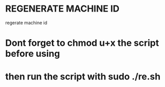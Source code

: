 # REGENERATE MACHINE ID 

regerate machine id

# Dont forget to chmod u+x the script before using

# then run the script with sudo ./re.sh
